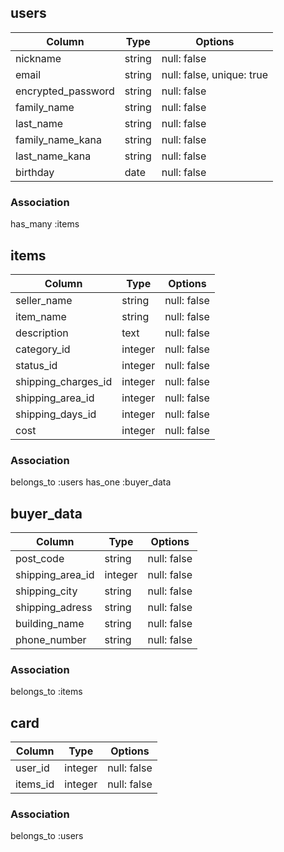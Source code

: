 ## users

|Column              |Type    |Options                    |
|--------------------|--------|---------------------------|
| nickname           | string | null: false               |
| email              | string | null: false, unique: true |
| encrypted_password | string | null: false               |
| family_name        | string | null: false               |
| last_name          | string | null: false               |
| family_name_kana   | string | null: false               |
| last_name_kana     | string | null: false               |
| birthday           | date   | null: false               |


### Association
has_many :items



## items

|Column               |Type     |Options      |
|---------------------|---------|-------------|
| seller_name         | string  | null: false |
| item_name           | string  | null: false |
| description         | text    | null: false |
| category_id         | integer | null: false |
| status_id           | integer | null: false |
| shipping_charges_id | integer | null: false |
| shipping_area_id    | integer | null: false |
| shipping_days_id    | integer | null: false |
| cost                | integer | null: false |

### Association
belongs_to :users
has_one :buyer_data


## buyer_data

|Column                  |Type     |Options      |
|------------------------|---------|-------------|
| post_code              | string  | null: false |
| shipping_area_id       | integer | null: false |
| shipping_city          | string  | null: false |
| shipping_adress        | string  | null: false |
| building_name          | string  | null: false |
| phone_number           | string  | null: false |


### Association
belongs_to :items


## card

|Column    |Type     |Options      |
|----------|---------|-------------|
| user_id  | integer | null: false |
| items_id | integer | null: false |


### Association
belongs_to :users
